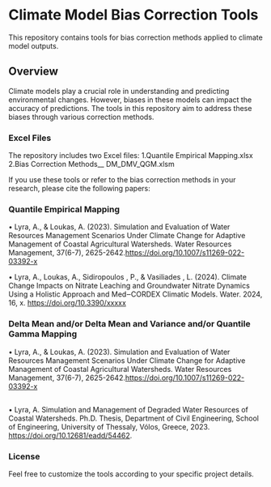 # Climate Model Bias Correction Tools
This repository contains tools for bias correction methods applied to climate model outputs. 

## Overview
Climate models play a crucial role in understanding and predicting environmental changes. However, biases in these models can impact the accuracy of predictions. The tools in this repository aim to address these biases through various correction methods.

### Excel Files
The repository includes two Excel files:
1.Quantile Empirical Mapping.xlsx
2.Bias Correction Methods__ DM_DMV_QGM.xlsm

If you use these tools or refer to the bias correction methods in your research, please cite the following papers:
### Quantile Empirical Mapping
•	Lyra, A., & Loukas, A. (2023). Simulation and Evaluation of Water Resources Management Scenarios Under Climate Change for Adaptive Management of Coastal Agricultural Watersheds. Water Resources Management, 37(6-7), 2625-2642.https://doi.org/10.1007/s11269-022-03392-x

•	Lyra, A., Loukas, A., Sidiropoulos , P., & Vasiliades , L. (2024). Climate Change Impacts on Nitrate Leaching and Groundwater Nitrate Dynamics Using a Holistic Approach and Med‒CORDEX Climatic Models. Water. 2024, 16, x. https://doi.org/10.3390/xxxxx

### Delta Mean and/or Delta Mean and Variance and/or Quantile Gamma Mapping
•	Lyra, A., & Loukas, A. (2023). Simulation and Evaluation of Water Resources Management Scenarios Under Climate Change for Adaptive Management of Coastal Agricultural Watersheds. Water Resources Management, 37(6-7), 2625-2642.https://doi.org/10.1007/s11269-022-03392-x
##
•	Lyra, A. Simulation and Management of Degraded Water Resources of Coastal Watersheds. Ph.D. Thesis, Department of Civil Engineering, School of Engineering, University of Thessaly, Vólos, Greece, 2023. https://doi.org/10.12681/eadd/54462.
### License
Feel free to customize the tools according to your specific project details.
